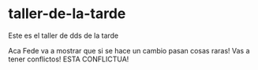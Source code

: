 # taller-de-la-tarde
Este es el taller de dds de la tarde

Aca Fede va a mostrar que si se hace un cambio pasan cosas raras! Vas a tener conflictos! ESTA CONFLICTUA!
